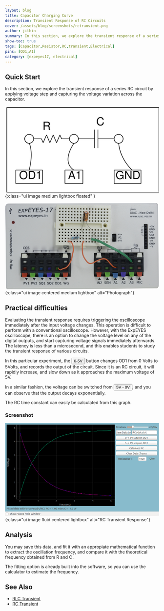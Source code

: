 ```yaml
---
layout: blog
title: Capacitor Charging Curve
description: Transient Response of RC Circuits 
cover: /assets/blog/screenshots/rctransient.png
author: jithin
summary: In this section, we explore the transient response of a series RC circuit by applying a voltage step and capturing the voltage variation across the capacitor.
show-toc: true
tags: [Capacitor,Resistor,RC,transient,Electrical]
pins: [OD1,A1]
category: [expeyes17, electrical]
---
```



## Quick Start

In this section, we explore the transient response of a series RC circuit by 
applying voltage step and capturing the voltage variation across the capacitor. 



![](/assets/blog/schematics/RCtransient.svg){:class="ui image medium lightbox floated" }

![](/assets/blog/photographs/RCtransient.png){:class="ui image centered medium lightbox" alt="Photograph"}

## Practical difficulties

Evaluating the transient response requires triggering the oscilloscope immediately after the input voltage changes. This operation
is difficult to perform with a conventional oscilloscope. However, with the ExpEYES oscilloscope, there is an option to change the voltage
level on any of the digital outputs, and start capturing voltage signals immediately afterwards. The latency is less than a microsecond, 
and this enables students to study the transient response of various circuits.

In this particular experiment, the <button class="ui basic blue button">0-5V</button> button changes OD1 from 0 Volts to 5Volts, and records the output of the
circuit. Since it is an RC circuit, it will rapidly increase, and slow down as it approaches the maximum voltage of 5V. 

In a similar fashion, the voltage can be switched from <button class="ui basic blue button">5V - 0V</button>, and you can observe that the output decays exponentially.

The RC time constant can easily be calculated from this graph.


### Screenshot

![](/assets/blog/screenshots/rctransient.png){:class="ui image fluid centered lightbox" alt="RC Transient Response"}

## Analysis

You may save this data, and fit it with an appropiate mathematical function to extract the oscillation frequency, and compare it with the theoretical
frequency obtained from R and C . 

The fitting option is already built into the software, so you can use the calculator to estimate the frequency.

## See Also

+ [RLC Transient](/expeyes17/electrical/rlc-transient)
+ [RC Transient](/expeyes17/electrical/rl-transient)
